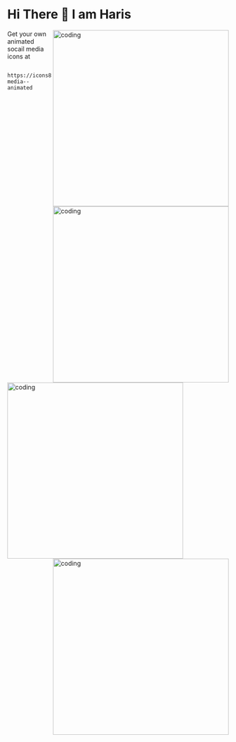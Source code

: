 # Hi There 👋 I am Haris
<img align="right" alt="coding" width="400" src="https://cdn.dribbble.com/users/1162077/screenshots/3848914/programmer.gif">
<img align="right" alt="coding" width="400" src="https://user-images.githubusercontent.com/74038190/240906093-9be4d344-6782-461a-b5a6-32a07bf7b34e.gif">
<img align="left" alt="coding" width="400" src="https://user-images.githubusercontent.com/74038190/212747919-84b68444-0d81-46db-a338-7ec50e9dd4cd.gif">
<img align="right" alt="coding" width="400" src="https://user-images.githubusercontent.com/74038190/235294016-6556559a-ed58-4ca6-a4c9-c307cbe0b6b7.gif">
Get your own animated socail media icons at  






      https://icons8.com/icons/set/social-media--animated
